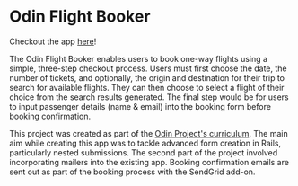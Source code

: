 # Odin Flight Booker

Checkout the app [here](https://odin-flights.herokuapp.com/)!

The Odin Flight Booker enables users to book one-way flights using a simple, three-step checkout process. Users must first choose the date, the number of tickets, and optionally, the origin and destination for their trip to search for available flights. They can then choose to select a flight of their choice from the search results generated. The final step would be for users to input passenger details (name & email) into the booking form before booking confirmation.

This project was created as part of the [Odin Project's curriculum](https://www.theodinproject.com/lessons/building-advanced-forms). The main aim while creating this app was to tackle advanced form creation in Rails, particularly nested submissions. The second part of the project involved incorporating mailers into the existing app. Booking confirmation emails are sent out as part of the booking process with the SendGrid add-on.
